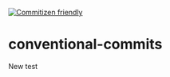 [![Commitizen friendly](https://img.shields.io/badge/commitizen-friendly-brightgreen.svg)](http://commitizen.github.io/cz-cli/)
# conventional-commits

New test
